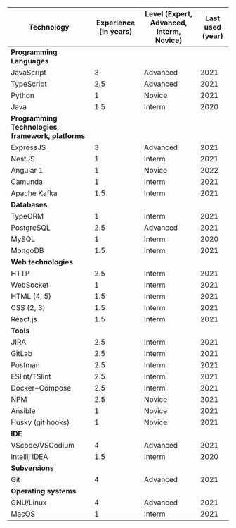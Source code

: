 | Technology                                         | Experience (in years) | Level (Expert, Advanced, Interm, Novice) | Last used (year) |
| -------------------------------------------------- | --------------------- | ---------------------------------------- | ---------------- |
| **Programming Languages**                          |                       |                                          |                  |
| JavaScript                                         | 3                     | Advanced                                 | 2021             |
| TypeScript                                         | 2.5                   | Advanced                                 | 2021             |
| Python                                             | 1                     | Novice                                   | 2021             |
| Java                                               | 1.5                   | Interm                                   | 2020             |
| **Programming Technologies, framework, platforms** |                       |                                          |                  |
| ExpressJS                                          | 3                     | Advanced                                 | 2021             |
| NestJS                                             | 1                     | Interm                                   | 2021             |
| Angular 1                                          | 1                     | Novice                                   | 2022             |
| Camunda                                            | 1                     | Interm                                   | 2021             |
| Apache Kafka                                       | 1.5                   | Interm                                   | 2021             |
| **Databases**                                      |                       |                                          |                  |
| TypeORM                                            | 1                     | Interm                                   | 2021             |
| PostgreSQL                                         | 2.5                   | Advanced                                 | 2021             |
| MySQL                                              | 1                     | Interm                                   | 2020             |
| MongoDB                                            | 1.5                   | Interm                                   | 2021             |
| **Web technologies**                               |                       |                                          |                  |
| HTTP                                               | 2.5                   | Interm                                   | 2021             |
| WebSocket                                          | 1                     | Interm                                   | 2021             |
| HTML (4, 5)                                        | 1.5                   | Interm                                   | 2021             |
| CSS (2, 3)                                         | 1.5                   | Interm                                   | 2021             |
| React.js                                           | 1.5                   | Interm                                   | 2021             |
| **Tools**                                          |                       |                                          |                  |
| JIRA                                               | 2.5                   | Interm                                   | 2021             |
| GitLab                                             | 2.5                   | Interm                                   | 2021             |
| Postman                                            | 2.5                   | Interm                                   | 2021             |
| ESlint/TSlint                                      | 2.5                   | Interm                                   | 2021             |
| Docker+Compose                                     | 2.5                   | Interm                                   | 2021             |
| NPM                                                | 2.5                   | Novice                                   | 2021             |
| Ansible                                            | 1                     | Novice                                   | 2021             |
| Husky (git hooks)                                  | 1                     | Novice                                   | 2021             |
| **IDE**                                            |                       |                                          |                  |
| VScode/VSCodium                                    | 4                     | Advanced                                 | 2021             |
| Intellij IDEA                                      | 1.5                   | Interm                                   | 2020             |
| **Subversions**                                    |                       |                                          |                  |
| Git                                                | 4                     | Advanced                                 | 2021             |
| **Operating systems**                              |                       |                                          |                  |
| GNU/Linux                                          | 4                     | Advanced                                 | 2021             |
| MacOS                                              | 1                     | Interm                                   | 2021             |
